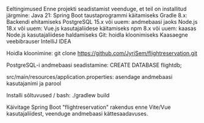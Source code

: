 Eeltingimused
Enne projekti seadistamist veenduge, et teil on installitud järgmine:
Java 21: Spring Boot taustaprogrammi käitamiseks
Gradle 8.x: Backendi ehitamiseks
PostgreSQL 15.x või uuem: andmebaasi jaoks
Node.js 18.x või uuem: Vue.js kasutajaliidese käitamiseks
npm 8.x või uuem: kaasas Node.js kasutajaliidese haldamiseks
Git: hoidla kloonimiseks
Kaasaegne veebibrauser
IntelliJ IDEA

Hoidla kloonimine:
git clone https://github.com/JyriSem/flightreservation.git

PostgreSQL-i andmebaasi seadistamine:
CREATE DATABASE flightdb;

src/main/resources/application.properties:
asendage andmebaasi kasutajanimi ja parool

Installi sõltuvused / bash:
./gradlew build

Käivitage Spring Boot "flightreservation" rakendus enne Vite/Vue kasutajaliidest,
veenduge andmebaasi kättesaadavuses.
